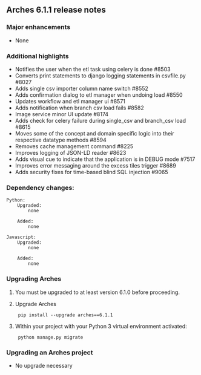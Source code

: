 Arches 6.1.1 release notes
------------------------


### Major enhancements
- None

### Additional highlights

- Notifies the user when the etl task using celery is done #8503
- Converts print statements to django logging statements in csvfile.py #8027
- Adds single csv importer column name switch #8552
- Adds confirmation dialog to etl manager when undoing load #8550
- Updates workflow and etl manager ui #8571
- Adds notification when branch csv load fails #8582
- Image service minor UI update #8174
- Adds check for celery failure during single_csv and branch_csv load #8615
- Moves some of the concept and domain specific logic into their respective datatype methods #8594
- Removes cache management command #8225
- Improves logging of JSON-LD reader #8623
- Adds visual cue to indicate that the application is in DEBUG mode #7517
- Improves error messaging around the excess tiles trigger #8689
- Adds security fixes for time-based blind SQL injection #9065

### Dependency changes:
```
Python:
    Upgraded:
        none

    Added:
        none

Javascript:
    Upgraded:
        none

    Added:
        none
```


### Upgrading Arches

1. You must be upgraded to at least version 6.1.0 before proceeding.

2. Upgrade Arches

        pip install --upgrade arches==6.1.1

3. Within your project with your Python 3 virtual environment activated:

        python manage.py migrate


### Upgrading an Arches project

- No upgrade necessary